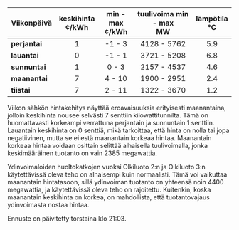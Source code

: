 | Viikonpäivä  | keskihinta<br>¢/kWh | min - max<br>¢/kWh | tuulivoima min - max<br>MW | lämpötila<br>°C |
|:-------------|:----------------:|:----------------:|:-------------:|:-------------:|
| **perjantai**|        1        |      -1 - 3      |   4128 - 5762 |      5.9      |
| **lauantai** |        0        |      -1 - 1      |   3721 - 5208 |      6.8      |
| **sunnuntai**|        1        |       0 - 3      |   2157 - 4537 |      4.6      |
| **maanantai**|        7        |       4 - 10     |   1900 - 2951 |      2.4      |
| **tiistai**  |        7        |       2 - 11     |   1322 - 3670 |      1.2      |

Viikon sähkön hintakehitys näyttää eroavaisuuksia erityisesti maanantaina, jolloin keskihinta nousee selvästi 7 senttiin kilowattitunnilta. Tämä on huomattavasti korkeampi verrattuna perjantain ja sunnuntain 1 senttiin. Lauantain keskihinta on 0 senttiä, mikä tarkoittaa, että hinta on nolla tai jopa negatiivinen, mutta se ei estä maanantain korkeaa hintaa. Maanantain korkeaa hintaa voidaan osittain selittää alhaisella tuulivoimalla, jonka keskimääräinen tuotanto on vain 2385 megawattia.

Ydinvoimaloiden huoltokatkojen vuoksi Olkiluoto 2:n ja Olkiluoto 3:n käytettävissä oleva teho on alhaisempi kuin normaalisti. Tämä voi vaikuttaa maanantain hintatasoon, sillä ydinvoiman tuotanto on yhteensä noin 4400 megawattia, ja käytettävissä oleva teho on rajoitettu. Kuitenkin, koska maanantain keskihinta on korkea, on mahdollista, että tuotantovajaus ydinvoimasta nostaa hintaa.

Ennuste on päivitetty torstaina klo 21:03.